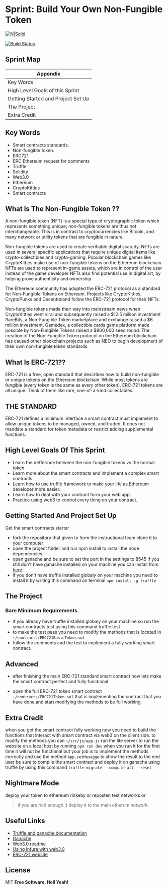 # Sprint: Build Your Own Non-Fungible Token

[![N|Solid](https://cldup.com/dTxpPi9lDf.thumb.png)](https://nodesource.com/products/nsolid)

[![Build Status](https://travis-ci.org/joemccann/dillinger.svg?branch=master)](https://travis-ci.org/joemccann/dillinger)

## Sprint Map
| Appendix |
| ------ |
| Key Words |
| High Level Goals of this Sprint | 
| Getting Started and Project Set Up |
| The Project |
| Extra Credit |

## Key Words
- Smart contracts standards.
- Non-fungible token.
- ERC721
- ERC Ethereum request for comments
- Truffle
- Solidity
- Web3.0
- Ethereum
- CryptoKitties
- Smart contracts


## What Is The Non-Fungible Token ??
A non-fungible token (NFT) is a special type of cryptographic token which represents something unique; non-fungible tokens are thus not interchangeable. This is in contrast to cryptocurrencies like Bitcoin, and many network or utility tokens that are fungible in nature.

Non-fungible tokens are used to create verifiable digital scarcity. NFTs are used in several specific applications that require unique digital items like crypto-collectibles and crypto-gaming. Popular blockchain games like CryptoKitties make use of non-fungible tokens on the Ethereum blockchain NFTs are used to represent in-game assets, which are in control of the user instead of the game developer NFTs also find potential use in digital art, by helping prove authenticity and ownership

The Ethereum community has adopted the ERC-721 protocol as a standard for Non-Fungible Tokens on Ethereum. Projects like CryptoKitties, CryptoPunks and Decentraland follow the ERC-721 protocol for their NFTs.

Non-fungible tokens made their way into mainstream news when CryptoKitties went viral and subsequently raised a $12.5 million investment RareBits, a Non-Fungible Token marketplace and exchange raised a $6 million investment. Gamedex, a collectible cards game platform made possible by Non-Fungible Tokens raised a $800,000 seed round. The creation of the Non-Fungible Token protocol on the Ethereum blockchain has caused other blockchain projects such as NEO to begin development of their own non-fungible token standards.


## What Is ERC-721??
ERC-721 is a free, open standard that describes how to build non-fungible or unique tokens on the Ethereum blockchain. While most tokens are fungible (every token is the same as every other token), ERC-721 tokens are all unique. Think of them like rare, one-of-a-kind collectables.

## THE STANDARD
ERC-721 defines a minimum interface a smart contract must implement to allow unique tokens to be managed, owned, and traded. It does not mandate a standard for token metadata or restrict adding supplemental functions. 

## High Level Goals Of This Sprint
- Learn the defferince between the non-fungible tokens vs the normal token.
- Learn more about the smart contracts and implement a complex smart contracts.
- Learn how to use truffle framework to make your life as Ethereum developer more easier.
- Learn how to deal with your contract form your web app.
- Practice using web3 to control every thing on your contract.

## Getting Started And Project Set Up
Get the smart contracts starter 
- fork the repository that given to form the instructional team clone it to your computer 
- open the project folder and run npm install to install the node dependencies.
- open ganache and be sure to set the port in the settings to 8545 if you still don't have ganache installed on your machine you can install from [here]
- if you don't have truffle installed globaly on your machine you need to install it by writing this command on terminal ```npm install -g truffle```

## The Project
### Bare Minimum Requirements
- if you already have truffle installed globaly on your machine so run the smart contracts test using this command truffle test
- to make the test pass you need to modify the methods that is located in ```~/contracts/ERC721BasicToken.sol ```
- follow the comments and the test to implement a fully working smart contract.


## Advanced
- after finishing the main ERC-721 standard smart contract now lets make the smart contract perfect and fully functional

- open the full ERC-721 token smart contract ```~/contracts/ERC721Token.sol``` that is implementing the contract that you have done and start modifying the methods to be full working.



## Extra Credit
when you get the smart contract fully working now you need to build the functions that interact with smart contract via web3 on the client side.
to modify the methods you can ```~/src/js/app.js```
run the lite server to run the website on a local host by running ```npm run dev```
when you run it for the first time it will not be functional but your job is to implement the methods correctly and use the method ```App.setMesagge``` to show the result to the end user
be sure to compile the smart contract and deploy it on ganache using truffle by using this command ```truffle migrate --compile-all --reset```


## Nightmare Mode
deploy your token to ethereum rinkeby or reposten test networks or
> if you are rich enough ;) deploy it to the main etherum network.

## Useful Links
- [Truffle and ganache documentation]
- [Ganache]
- [Web3.0 readme]
- [Using Infura with web3.0]
- [ERC-721 website]





License
----

MIT
**Free Software, Hell Yeah!**

[//]: # (These are reference links used in the body of this note and get stripped out when the markdown processor does its job. There is no need to format nicely because it shouldn't be seen. Thanks SO - http://stackoverflow.com/questions/4823468/store-comments-in-markdown-syntax)


   [dill]: <https://github.com/joemccann/dillinger>
   [git-repo-url]: <https://github.com/joemccann/dillinger.git>
   [Truffle and ganache documentation]: <https://www.trufflesuite.com/docs>
   [Ganache]: <https://www.trufflesuite.com/docs/ganache/overview>
   [Web3.0 readme]: <https://github.com/ethereum/web3.js/>
   [Using Infura with web3.0]: <https://web3j.readthedocs.io/en/latest/infura.html>
   [ERC-721 website]: <http://erc721.org>
   [here]: <https://www.trufflesuite.com/ganache>

   [PlDb]: <https://github.com/joemccann/dillinger/tree/master/plugins/dropbox/README.md>
   [PlGh]: <https://github.com/joemccann/dillinger/tree/master/plugins/github/README.md>
   [PlGd]: <https://github.com/joemccann/dillinger/tree/master/plugins/googledrive/README.md>
   [PlOd]: <https://github.com/joemccann/dillinger/tree/master/plugins/onedrive/README.md>
   [PlMe]: <https://github.com/joemccann/dillinger/tree/master/plugins/medium/README.md>
   [PlGa]: <https://github.com/RahulHP/dillinger/blob/master/plugins/googleanalytics/README.md>

